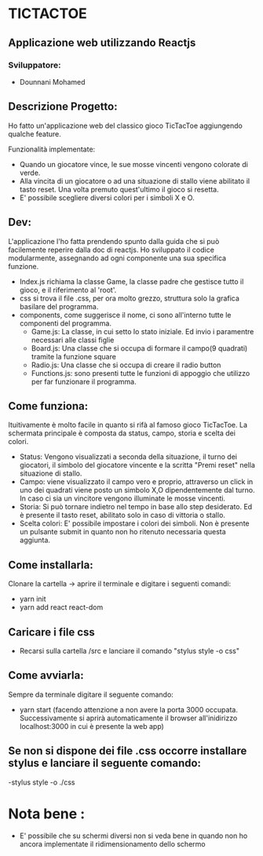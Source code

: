 # TICTACTOE


## Applicazione web utilizzando Reactjs


### Sviluppatore:
- Dounnani Mohamed


## Descrizione Progetto:
Ho fatto un'applicazione web del classico gioco TicTacToe aggiungendo qualche feature.

Funzionalità implementate:
 - Quando un giocatore vince, le sue mosse vincenti vengono colorate di verde.
 - Alla  vincita di un giocatore o ad una situazione di stallo viene abilitato il tasto reset. Una volta premuto quest'ultimo il gioco si resetta.
 - E' possibile scegliere diversi colori per i simboli X e O.


## Dev:
L'applicazione l'ho fatta prendendo spunto dalla guida che si può facilemente reperire dalla doc di reactjs.
Ho sviluppato il codice modularmente, assegnando ad ogni componente una sua specifica funzione.

- Index.js richiama la classe Game, la classe padre che gestisce tutto il gioco, e il riferimento al 'root'.
- css si trova il file .css, per ora molto grezzo, struttura solo la grafica basilare del programma.
- components, come suggerisce il nome, ci sono all'interno tutte le componenti del programma.
	- Game.js: La classe, in cui setto lo stato iniziale. Ed invio i paramentre necessari alle classi figlie
	- Board.js: Una classe che si occupa di formare il campo(9 quadrati) tramite la funzione square
	- Radio.js: Una classe che si occupa di creare il radio button
	- Functions.js: sono presenti tutte le funzioni di appoggio che utilizzo per far funzionare il programma.	    

## Come funziona:
Ituitivamente è molto facile in quanto si rifà al famoso gioco TicTacToe. La schermata principale è composta da status, campo, storia e scelta dei colori.
- Status: Vengono visualizzati a seconda della situazione, il turno dei giocatori, il simbolo del giocatore vincente e la scritta "Premi reset" nella situazione di stallo.
- Campo: viene visualizzato il campo vero e proprio, attraverso un click in uno dei quadrati viene posto un simbolo X,O dipendentemente dal turno. In caso ci sia un vincitore vengono illuminate
le mosse vincenti.
- Storia: Si può tornare indietro nel tempo in base allo step desiderato. Ed è presente il tasto reset, abilitato solo in caso di vittoria o stallo.
- Scelta colori: E' possibile impostare i colori dei simboli. Non è presente un pulsante submit in quanto non ho ritenuto necessaria questa aggiunta.


## Come installarla:
Clonare la cartella -> aprire il terminale e digitare i seguenti comandi:
- yarn init
- yarn add react react-dom

## Caricare i file css
- Recarsi sulla cartella /src e lanciare il comando "stylus style -o css"

## Come avviarla:
Sempre da terminale digitare il seguente comando:
- yarn start (facendo attenzione a non avere la porta 3000 occupata. Successivamente si aprirà automaticamente il browser all'inidirizzo localhost:3000 in cui è presente la web app)

## Se non si dispone dei file .css occorre installare stylus e lanciare il seguente comando:
-stylus style -o ./css

# Nota bene :
- E' possibile che su schermi diversi non si veda bene in quando non ho ancora implementate il ridimensionamento dello schermo
